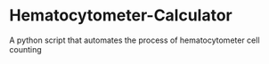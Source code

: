 # Hematocytometer-Calculator
A python script that automates the process of hematocytometer cell counting 
